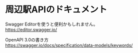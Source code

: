 # 周辺駅APIのドキュメント

Swagger Editorを使うと便利かもしれません。  
https://editor.swagger.io/

OpenAPI 3.0の書き方  
https://swagger.io/docs/specification/data-models/keywords/
